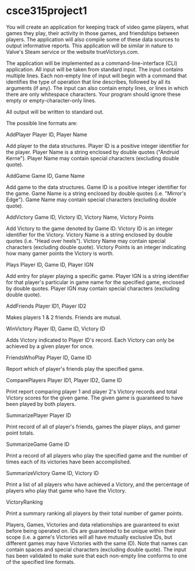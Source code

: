 # csce315project1
You will create an application for keeping track of video game players, what games they play, their activity in those games, and friendships between players. The application will also compile some of these data sources to output informative reports. This application will be similar in nature to Valve's Steam service or the website trueVictorys.com.


The application will be implemented as a command-line-interface (CLI) application. All input will be taken from standard input.  The input contains multiple lines. Each non-empty line of input will begin with a command that identifies the type of operation that line describes, followed by all its arguments (if any). The input can also contain empty lines, or lines in which there are only whitespace characters. Your program should ignore these empty or empty-character-only lines.


All output will be written to standard out.  


The possible line formats are:


AddPlayer Player ID, Player Name

Add player to the data structures. Player ID is a positive integer identifier for the player. Player Name is a string enclosed by double quotes ("Andruid Kerne"). Player Name may contain special characters (excluding double quote).

 

AddGame Game ID, Game Name

Add game to the data structures. Game ID is a positive integer identifier for the game. Game Name is a string enclosed by double quotes (i.e. "Mirror's Edge"). Game Name may contain special characters (excluding double quote).


AddVictory Game ID, Victory ID, Victory Name, Victory Points

Add Victory to the game denoted by Game ID. Victory ID is an integer identifier for the Victory. Victory Name is a string enclosed by double quotes (i.e. "Head over heels"). Victory Name may contain special characters (excluding double quote). Victory Points is an integer indicating how many gamer points the Victory is worth.


Plays Player ID, Game ID, Player IGN

Add entry for player playing a specific game. Player IGN is a string identifier for that player's particular in game name for the specified game, enclosed by double quotes. Player IGN may contain special characters (excluding double quote).


AddFriends Player ID1, Player ID2

Makes players 1 & 2 friends. Friends are mutual.


WinVictory Player ID, Game ID, Victory ID

Adds Victory indicated to Player ID's record. Each Victory can only be achieved by a given player for once.



FriendsWhoPlay Player ID, Game ID

Report which of player's friends play the specified game.


ComparePlayers Player ID1, Player ID2, Game ID

Print report comparing player 1 and player 2's Victory records and total Victory scores for the given game. The given game is guaranteed to have been played by both players.


SummarizePlayer Player ID

Print record of all of player's friends, games the player plays, and gamer point totals.


SummarizeGame Game ID

Print a record of all players who play the specified game and the number of times each of its victories have been accomplished.


SummarizeVictory Game ID, Victory ID

Print a list of all players who have achieved a Victory, and the percentage of players who play that game who have the Victory.


VictoryRanking

Print a summary ranking all players by their total number of gamer points.


Players, Games, Victories and data relationships are guaranteed to exist before being operated on. IDs are guaranteed to be unique within their scope (i.e. a game's Victories will all have mutually exclusive IDs, but different games may have Victories with the same ID). Note that names can contain spaces and special characters (excluding double quote). The input has been validated to make sure that each non-empty line conforms to one of the specified line formats.
